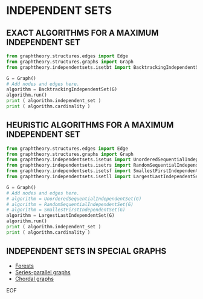 # INDEPENDENT SETS

## EXACT ALGORITHMS FOR A MAXIMUM INDEPENDENT SET

~~~python
from graphtheory.structures.edges import Edge
from graphtheory.structures.graphs import Graph
from graphtheory.independentsets.isetbt import BacktrackingIndependentSet

G = Graph()
# Add nodes and edges here.
algorithm = BacktrackingIndependentSet(G)
algorithm.run()
print ( algorithm.independent_set )
print ( algorithm.cardinality )
~~~

## HEURISTIC ALGORITHMS FOR A MAXIMUM INDEPENDENT SET

~~~python
from graphtheory.structures.edges import Edge
from graphtheory.structures.graphs import Graph
from graphtheory.independentsets.isetus import UnorderedSequentialIndependentSet
from graphtheory.independentsets.isetrs import RandomSequentialIndependentSet
from graphtheory.independentsets.isetsf import SmallestFirstIndependentSet
from graphtheory.independentsets.isetll import LargestLastIndependentSet

G = Graph()
# Add nodes and edges here.
# algorithm = UnorderedSequentialIndependentSet(G)
# algorithm = RandomSequentialIndependentSet(G)
# algorithm = SmallestFirstIndependentSet(G)
algorithm = LargestLastIndependentSet(G)
algorithm.run()
print ( algorithm.independent_set )
print ( algorithm.cardinality )
~~~

## INDEPENDENT SETS IN SPECIAL GRAPHS

* [Forests](forest.md)
* [Series-parallel graphs](spgraph.md)
* [Chordal graphs](chordal.md)

EOF
